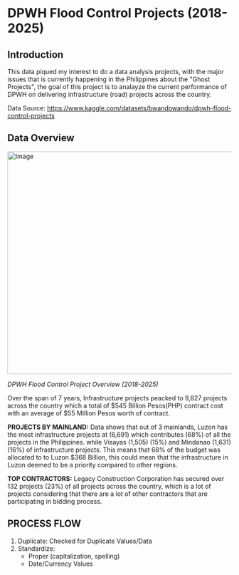 # DPWH Flood Control Projects (2018-2025)
## Introduction
This data piqued my interest to do a data analysis projects, with the major issues that is currently happening in the Philippines about the "Ghost Projects", the goal of this project is to analayze the current performance of DPWH on delivering infrastructure (road) projects across the country.

Data Source: https://www.kaggle.com/datasets/bwandowando/dpwh-flood-control-projects

## Data Overview

<img width="650" height="500" alt="Image" src="https://github.com/user-attachments/assets/f5c38352-9069-4c76-854d-a12c5ccab0d8" />

*DPWH Flood Control Project Overview (2018-2025)*

Over the span of 7 years, Infrastructure projects peacked to 9,827 projects across the country which a total of $545 Billion Pesos(PHP) contract cost with an average of $55 Million Pesos worth of contract.

**PROJECTS BY MAINLAND:** Data shows that out of 3 mainlands, Luzon has the most infrastructure projects at (6,691) which contributes (68%) of all the projects in the Philippines. while Visayas (1,505) (15%) and Mindanao (1,631) (16%) of infrastructure projects. This means that 68% of the budget was allocated to to Luzon $368 Billion, this could mean that the infrastructure in Luzon deemed to be a priority compared to other regions.

**TOP CONTRACTORS:**
Legacy Construction Corporation has secured over 132 projects (23%) of all projects across the country, which is a lot of projects considering that there are a lot of other contractors that are participating in bidding process.


## PROCESS FLOW
1. Duplicate: Checked for Duplicate Values/Data
2. Standardize:
   - Proper (capitalization, spelling)
   - Date/Currency Values
